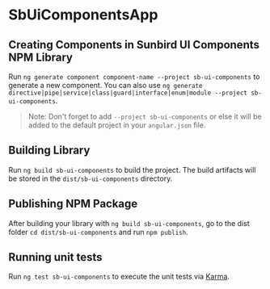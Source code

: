 # SbUiComponentsApp

## Creating Components in Sunbird UI Components NPM Library

Run `ng generate component component-name --project sb-ui-components` to generate a new component. You can also use `ng generate directive|pipe|service|class|guard|interface|enum|module --project sb-ui-components`.
> Note: Don't forget to add `--project sb-ui-components` or else it will be added to the default project in your `angular.json` file. 

## Building Library

Run `ng build sb-ui-components` to build the project. The build artifacts will be stored in the `dist/sb-ui-components` directory.

## Publishing NPM Package

After building your library with `ng build sb-ui-components`, go to the dist folder `cd dist/sb-ui-components` and run `npm publish`.

## Running unit tests

Run `ng test sb-ui-components` to execute the unit tests via [Karma](https://karma-runner.github.io).